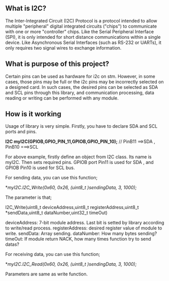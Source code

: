 ## What is I2C? 
The Inter-Integrated Circuit (I2C) Protocol is a protocol intended to allow multiple "peripheral" digital integrated circuits ("chips") to communicate with one or more "controller" chips. Like the Serial Peripheral Interface (SPI), it is only intended for short distance communications within a single device. Like Asynchronous Serial Interfaces (such as RS-232 or UARTs), it only requires two signal wires to exchange information.

## What is purpose of this project?
Certain pins can be used as hardware for i2c on stm. However, in some cases, those pins may be full or the i2c pins may be incorrectly selected on a designed card. In such cases, the desired pins can be selected as SDA and SCL pins through this library, and communication processing, data reading or writing can be performed with any module.

## How is it working

Usage of library is very simple. Firstly, you have to declare SDA and SCL ports and pins.

**I2C myI2C(GPIOB,GPIO_PIN_11,GPIOB,GPIO_PIN_10);**   // PinB11 ==>SDA , PinB10 ===>SCL

For above example, firstly define an object from I2C class. Its name is myI2C. Then sets required pins. GPIOB port Pin11 is used for SDA , and GPIOB Pin10 is used for SCL bus.

For sending data, you can use this function;

**myI2C.I2C_Write(0x60, 0x26, (uint8_t *)sendingData, 3, 1000);**

The parameter is that;

I2C_Write(uint8_t deviceAddress,uint8_t registerAddress,uint8_t *sendData,uint8_t dataNumber,uint32_t timeOut)

deviceAddress: 7-bit module address. Last bit is setted by library according to write/read process.
registerAddress: desired register value of module to write.
sendData:  Array sending.
dataNumber: How many bytes sending?
timeOut: If module return NACK, how many times function try to send datas?

For receiving data, you can use this function;

**myI2C.I2C_Read(0x60, 0x26, (uint8_t *)sendingData, 3, 1000);**

Parameters are same as write function.



